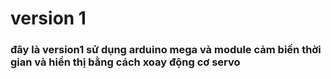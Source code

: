 # version 1
### đây là version1 sử dụng arduino mega và module cảm biến thời gian và hiển thị bằng cách xoay động cơ servo
